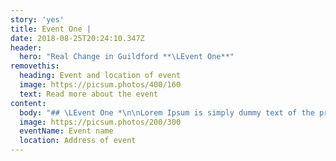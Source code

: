 ```yaml
---
story: 'yes'
title: Event One |
date: 2018-08-25T20:24:10.347Z
header:
  hero: "Real Change in Guildford **\LEvent One**"
removethis:
  heading: Event and location of event
  image: https://picsum.photos/400/160
  text: Read more about the event
content:
  body: "## \LEvent One *\n\nLorem Ipsum is simply dummy text of the printing and typesetting industry. Lorem Ipsum has been the industry's standard dummy text ever since the 1500s, when an unknown printer took a galley of type and scrambled it to make a type specimen book. It has survived not only five centuries, but also the leap into electronic typesetting, remaining essentially unchanged. It was popularised in the 1960s with the release of Letraset sheets containing Lorem Ipsum passages, and more recently with desktop publishing software like Aldus PageMaker including versions of Lorem Ipsum.\n\n**Call to come to this event!**"
  image: https://picsum.photos/200/300
  eventName: Event name
  location: Address of event
---
```


